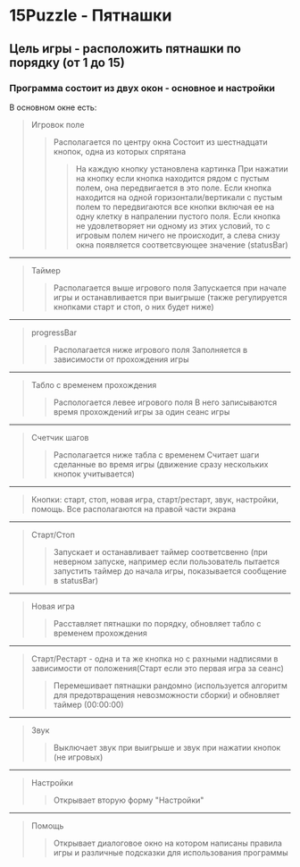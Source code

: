 # 15Puzzle - Пятнашки
## Цель игры - расположить пятнашки по порядку (от 1 до 15)
### Программа состоит из двуx окон - основное и настройки
В основном окне есть:
>Игровок поле
>>Располагается по центру окна
>>Состоит из шестнадцати кнопок, одна из которых спрятана
>>>На каждую кнопку установлена картинка
>>>При нажатии на кнопку если кнопка находится рядом с пустым полем, она передвигается в это поле.
>>>Если кнопка находится на одной горизонтали/вертикали с пустым полем то передвигаются все кнопки включая ее на одну клетку в напралении пустого поля.
>>>Если кнопка не удовлетворяет ни одному из этих условий, то с игровым полем ничего не происходит, а слева снизу окна появляется соответсвующее значение (statusBar)
-----------
>Таймер
>>Располагается выше игрового поля
>>Запускается при начале игры и останавливается при выигрыше (также регулируется кнопками старт и стоп, о них будет ниже)
-----------
>progressBar
>>Располагается ниже игрового поля
>>Заполняется в зависимости от прохождения игры
-----------
>Табло с временем прохождения 
>>Распологается левее игрового поля 
>>В него записываются время прохождений игры за один сеанс игры
-----------
>Счетчик шагов
>>Располагается ниже табла с временем
>>Считает шаги сделанные во время игры (движение сразу нескольких кнопок учитывается)
-----------
>Кнопки: старт, стоп, новая игра, старт/рестарт, звук, настройки, помощь. Все располагаются на правой части экрана
-----------
>Старт/Стоп
>>Запускает и останавливает таймер соответсвенно (при неверном запуске, например если пользователь пытается запустить таймер до начала игры, показывается сообщение в statusBar)
-----------
>Новая игра
>>Расставляет пятнашки по порядку, обновляет табло с временем прохождения
-----------
>Старт/Рестарт - одна и та же кнопка но с рахными надписями в зависимости от положения(Старт если это первая игра за сеанс)
>>Перемешивает пятнашки рандомно (используется алгоритм для предотвращения невозможности сборки) и обновляет таймер (00:00:00)
-----------
>Звук
>>Выключает звук при выигрыше и звук при нажатии кнопок (не игровых)
-----------
>Настройки 
>> Открывает вторую форму "Настройки"
-----------
>Помощь
>>Открывает диалоговое окно на котором написаны правила игры и различные подсказки для использования программы
